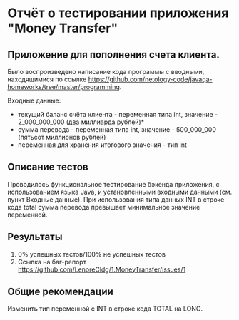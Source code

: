 # Отчёт о тестировании приложения "Money Transfer"

## Приложение для пополнения счета клиента.

Было воспроизведено написание кода программы с вводными, находящимися по ссылке https://github.com/netology-code/javaqa-homeworks/tree/master/programming.

Входные данные:

* текущий баланс счёта клиента - переменная типа int, значение - 2_000_000_000 (два миллиарда рублей)*
* сумма перевода - переменная типа int, значение - 500_000_000 (пятьсот миллионов рублей)
* переменная для хранения итогового значения - тип int

## Описание тестов

Проводилось функциональное тестирование бэкенда приложения, с использованием языка Java, и установленными входными данными (см. пункт Входные данные).
При использования типа данных INT в строке кода total сумма перевода превышает минимальное значение переменной.

## Результаты

1. 0% успешных тестов/100% не успешных тестов
2. Ссылка на баг-репорт https://github.com/LenoreCldg/1.MoneyTransfer/issues/1

## Общие рекомендации

Изменить тип переменной с INT в строке кода TOTAL на LONG.